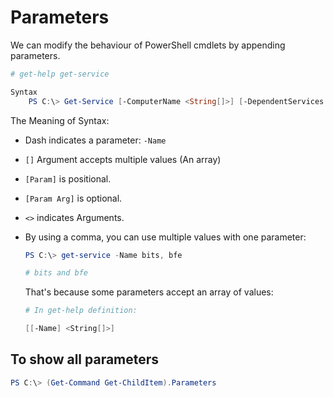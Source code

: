 # Parameters

We can modify the behaviour of PowerShell cmdlets by appending parameters.

```powershell
# get-help get-service

Syntax
    PS C:\> Get-Service [-ComputerName <String[]>] [-DependentServices ] -DisplayName <String[]> [-Exclude <String[]>] [-Include <String[]>] [-RequiredServices ] [<CommonParameters>]
```

The Meaning of Syntax:

* Dash indicates a parameter: `-Name`
* `[]` Argument accepts multiple values (An array)
* `[Param]` is positional.
* `[Param Arg]` is optional.
* `<>` indicates Arguments.
* By using a comma, you can use multiple values with one parameter:

    ```powershell
    PS C:\> get-service -Name bits, bfe

    # bits and bfe
    ```

    That's because some parameters accept an array of values:

    ```powershell
    # In get-help definition:

    [[-Name] <String[]>]
    ```

## To show all parameters

```powershell
PS C:\> (Get-Command Get-ChildItem).Parameters
```